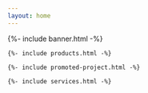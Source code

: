 ```yaml
---
layout: home
---
```


{%- include banner.html -%}

<div class="site-main">

    {%- include products.html -%}

    {%- include promoted-project.html -%}

    {%- include services.html -%}

<!-- team.html -->

<!-- blog.html -->

</div>